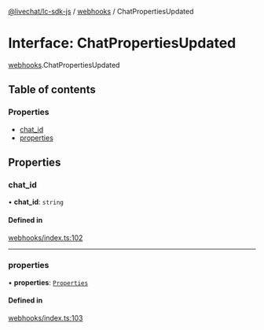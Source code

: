 [@livechat/lc-sdk-js](../README.md) / [webhooks](../modules/webhooks.md) / ChatPropertiesUpdated

# Interface: ChatPropertiesUpdated

[webhooks](../modules/webhooks.md).ChatPropertiesUpdated

## Table of contents

### Properties

- [chat\_id](webhooks.ChatPropertiesUpdated.md#chat_id)
- [properties](webhooks.ChatPropertiesUpdated.md#properties)

## Properties

### chat\_id

• **chat\_id**: `string`

#### Defined in

[webhooks/index.ts:102](https://github.com/livechat/lc-sdk-js/blob/10347df/src/webhooks/index.ts#L102)

___

### properties

• **properties**: [`Properties`](webhooks_structures_structures.Properties.md)

#### Defined in

[webhooks/index.ts:103](https://github.com/livechat/lc-sdk-js/blob/10347df/src/webhooks/index.ts#L103)
